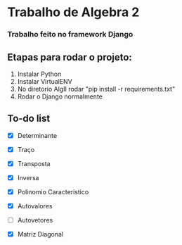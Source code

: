 # Trabalho de Algebra 2
### Trabalho feito no framework Django
## Etapas para rodar o projeto:

1. Instalar Python
2. Instalar VirtualENV
3. No diretorio AlgII rodar "pip install -r requirements.txt"
4. Rodar o Django normalmente

## To-do list
- [x] Determinante 
- [x] Traço
- [x] Transposta
- [x] Inversa
- [x] Polinomio Caracteristico
- [x] Autovalores
- [ ] Autovetores
- [x] Matriz Diagonal

